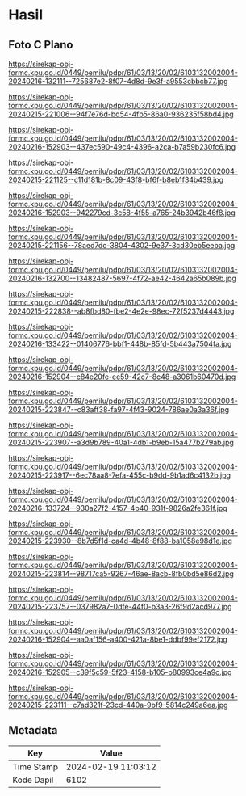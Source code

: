 # Hasil

## Foto C Plano

https://sirekap-obj-formc.kpu.go.id/0449/pemilu/pdpr/61/03/13/20/02/6103132002004-20240216-132111--725687e2-8f07-4d8d-9e3f-a9553cbbcb77.jpg

https://sirekap-obj-formc.kpu.go.id/0449/pemilu/pdpr/61/03/13/20/02/6103132002004-20240215-221006--94f7e76d-bd54-4fb5-86a0-936235f58bd4.jpg

https://sirekap-obj-formc.kpu.go.id/0449/pemilu/pdpr/61/03/13/20/02/6103132002004-20240216-152903--437ec590-49c4-4396-a2ca-b7a59b230fc6.jpg

https://sirekap-obj-formc.kpu.go.id/0449/pemilu/pdpr/61/03/13/20/02/6103132002004-20240215-221125--c11d181b-8c09-43f8-bf6f-b8eb1f34b439.jpg

https://sirekap-obj-formc.kpu.go.id/0449/pemilu/pdpr/61/03/13/20/02/6103132002004-20240216-152903--942279cd-3c58-4f55-a765-24b3942b46f8.jpg

https://sirekap-obj-formc.kpu.go.id/0449/pemilu/pdpr/61/03/13/20/02/6103132002004-20240215-221156--78aed7dc-3804-4302-9e37-3cd30eb5eeba.jpg

https://sirekap-obj-formc.kpu.go.id/0449/pemilu/pdpr/61/03/13/20/02/6103132002004-20240216-132700--13482487-5697-4f72-ae42-4642a65b089b.jpg

https://sirekap-obj-formc.kpu.go.id/0449/pemilu/pdpr/61/03/13/20/02/6103132002004-20240215-222838--ab8fbd80-fbe2-4e2e-98ec-72f5237d4443.jpg

https://sirekap-obj-formc.kpu.go.id/0449/pemilu/pdpr/61/03/13/20/02/6103132002004-20240216-133422--01406776-bbf1-448b-85fd-5b443a7504fa.jpg

https://sirekap-obj-formc.kpu.go.id/0449/pemilu/pdpr/61/03/13/20/02/6103132002004-20240216-152904--c84e20fe-ee59-42c7-8c48-a3061b60470d.jpg

https://sirekap-obj-formc.kpu.go.id/0449/pemilu/pdpr/61/03/13/20/02/6103132002004-20240215-223847--c83aff38-fa97-4f43-9024-786ae0a3a36f.jpg

https://sirekap-obj-formc.kpu.go.id/0449/pemilu/pdpr/61/03/13/20/02/6103132002004-20240215-223907--a3d9b789-40a1-4db1-b9eb-15a477b279ab.jpg

https://sirekap-obj-formc.kpu.go.id/0449/pemilu/pdpr/61/03/13/20/02/6103132002004-20240215-223917--6ec78aa8-7efa-455c-b9dd-9b1ad6c4132b.jpg

https://sirekap-obj-formc.kpu.go.id/0449/pemilu/pdpr/61/03/13/20/02/6103132002004-20240216-133724--930a27f2-4157-4b40-931f-9826a2fe361f.jpg

https://sirekap-obj-formc.kpu.go.id/0449/pemilu/pdpr/61/03/13/20/02/6103132002004-20240215-223930--8b7d5f1d-ca4d-4b48-8f88-ba1058e98d1e.jpg

https://sirekap-obj-formc.kpu.go.id/0449/pemilu/pdpr/61/03/13/20/02/6103132002004-20240215-223814--98717ca5-9267-46ae-8acb-8fb0bd5e86d2.jpg

https://sirekap-obj-formc.kpu.go.id/0449/pemilu/pdpr/61/03/13/20/02/6103132002004-20240215-223757--037982a7-0dfe-44f0-b3a3-26f9d2acd977.jpg

https://sirekap-obj-formc.kpu.go.id/0449/pemilu/pdpr/61/03/13/20/02/6103132002004-20240216-152904--aa0af156-a400-421a-8be1-ddbf99ef2172.jpg

https://sirekap-obj-formc.kpu.go.id/0449/pemilu/pdpr/61/03/13/20/02/6103132002004-20240216-152905--c39f5c59-5f23-4158-b105-b80993ce4a9c.jpg

https://sirekap-obj-formc.kpu.go.id/0449/pemilu/pdpr/61/03/13/20/02/6103132002004-20240215-223111--c7ad321f-23cd-440a-9bf9-5814c249a6ea.jpg


## Metadata

| Key        | Value               |
| ---------- | ------------------- |
| Time Stamp | 2024-02-19 11:03:12 |
| Kode Dapil | 6102                |



